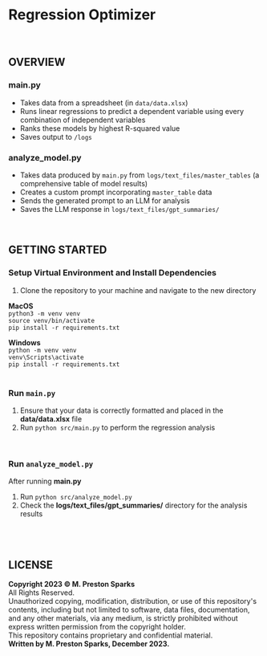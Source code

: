 # Regression Optimizer
<br>

## OVERVIEW
### main.py
- Takes data from a spreadsheet (in `data/data.xlsx`)
- Runs linear regressions to predict a dependent variable using every combination of independent variables
- Ranks these models by highest R-squared value
- Saves output to `/logs`

### analyze_model.py
- Takes data produced by `main.py` from `logs/text_files/master_tables` (a comprehensive table of model results)
- Creates a custom prompt incorporating `master_table` data
- Sends the generated prompt to an LLM for analysis
- Saves the LLM response in `logs/text_files/gpt_summaries/`
<br>

## GETTING STARTED

### Setup Virtual Environment and Install Dependencies
1. Clone the repository to your machine and navigate to the new directory

**MacOS**<br>
`python3 -m venv venv` <br>
`source venv/bin/activate` <br>
`pip install -r requirements.txt`
<br>

**Windows**<br>
`python -m venv venv` <br>
`venv\Scripts\activate` <br>
`pip install -r requirements.txt`
<br><br>
### Run `main.py`
1. Ensure that your data is correctly formatted and placed in the **data/data.xlsx** file
2. Run `python src/main.py` to perform the regression analysis <br>
<br>

### Run `analyze_model.py`
After running **main.py**
1. Run `python src/analyze_model.py`
2. Check the **logs/text_files/gpt_summaries/** directory for the analysis results
<br><br>
<br><br>
## LICENSE
**Copyright 2023 &copy; M. Preston Sparks** <br>
All Rights Reserved. <br>
Unauthorized copying, modification, distribution, or use of this repository's contents, including but not limited to software, data files, documentation, and any other materials, via any medium, is strictly prohibited without express written permission from the copyright holder. <br>
This repository contains proprietary and confidential material. <br>
**Written by M. Preston Sparks, December 2023.**
